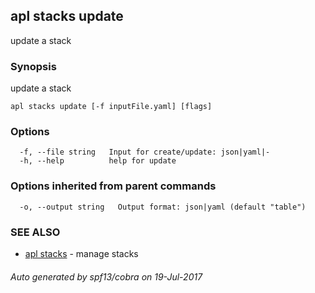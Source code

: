## apl stacks update

update a stack

### Synopsis


update a stack

```
apl stacks update [-f inputFile.yaml] [flags]
```

### Options

```
  -f, --file string   Input for create/update: json|yaml|-
  -h, --help          help for update
```

### Options inherited from parent commands

```
  -o, --output string   Output format: json|yaml (default "table")
```

### SEE ALSO
* [apl stacks](apl_stacks.md)	 - manage stacks

###### Auto generated by spf13/cobra on 19-Jul-2017
